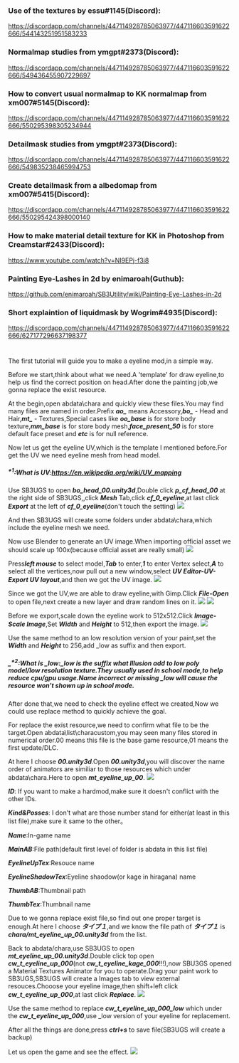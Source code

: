 ### Use of the textures by essu#1145(Discord):

https://discordapp.com/channels/447114928785063977/447116603591622666/544143251951583233

### Normalmap studies from ymgpt#2373(Discord):

https://discordapp.com/channels/447114928785063977/447116603591622666/549436455907229697

### How to convert usual normalmap to KK normalmap from xm007#5145(Discord):

https://discordapp.com/channels/447114928785063977/447116603591622666/550295398305234944

### Detailmask studies from ymgpt#2373(Discord):

https://discordapp.com/channels/447114928785063977/447116603591622666/549835238465994753

### Create detailmask from a albedomap from xm007#5415(Discord):

https://discordapp.com/channels/447114928785063977/447116603591622666/550295424398000140

### How to make material detail texture for KK in Photoshop from Creamstar#2433(Discord):

https://www.youtube.com/watch?v=NI9EPj-f3i8

### Painting Eye-Lashes in 2d by enimaroah(Guthub):

https://github.com/enimaroah/SB3Utility/wiki/Painting-Eye-Lashes-in-2d

### Short explaintion of liquidmask by Wogrim#4935(Discord):

https://discordapp.com/channels/447114928785063977/447116603591622666/627177296637198377

#

The first tutorial will guide you to make a eyeline mod,in a simple way.

Before we start,think about what we need.A 'template' for draw eyeline,to help us find the correct position on head.After done the painting job,we gonna replace the exist resource.

At the begin,open abdata\chara and quickly view these files.You may find many files are named in order.Prefix ***ao_*** means Accessory,***bo_*** - Head and Hair,***mt_*** - Textures,Special cases like ***oo_base*** is for store body texture,***mm_base*** is for store body mesh,***face_present_50*** is for store default face preset and ***etc*** is for null reference.

Now let us get the eyeline UV,which is the template I mentioned before.For get the UV we need eyeline mesh from head model.

##### _<sup>*1</sup>:What is UV:https://en.wikipedia.org/wiki/UV_mapping_

Use SB3UGS to open ***bo_head_00.unity3d***,Double click ***p_cf_head_00*** at the right side of SB3UGS,,click ***Mesh*** Tab,click ***cf_0_eyeline***,at last click ***Export*** at the left of ***cf_0_eyeline***(don't touch the setting)
![](https://github.com/xm007/Koikatsu-Modding/blob/master/Image/1/SB3UGS_export_eyeline.gif)

And then SB3UGS will create some folders under abdata\chara,which include the eyeline mesh we need.

Now use Blender to generate an UV image.When importing official asset we should scale up 100x(because official asset are really small)
![](https://github.com/xm007/Koikatsu-Modding/blob/master/Image/1/scale100.png)

Press***left mouse*** to select model,***Tab*** to enter,***1*** to enter Vertex select,***A*** to select all the vertices,now pull out a new window,select ***UV Editor-UV-Export UV layout***,and then we got the UV image.
![](https://github.com/xm007/Koikatsu-Modding/blob/master/Image/1/blenderUV.gif)

Since we got the UV,we are able to draw eyeline,with Gimp.Click ***File-Open*** to open file,next create a new layer and draw random lines on it.
![](https://github.com/xm007/Koikatsu-Modding/blob/master/Image/1/draweyeline.gif)
![](https://github.com/xm007/Koikatsu-Modding/blob/master/Image/1/GIMPUV.png)

Before we export,scale down the eyeline work to 512x512.Click ***Image-Scale Image***,Set ***Width*** and ***Height*** to 512,then export the image.
![](https://github.com/xm007/Koikatsu-Modding/blob/master/Image/1/gimpscale.gif)

Use the same method to an low resolution version of your paint,set the ***Width*** and ***Height*** to 256,add _low as suffix and then export.

##### _<sup>*2</sup>:What is _low:_low is the suffix what Illusion add to low poly model/low resolution texture.They usually used in school mode,to help reduce cpu/gpu usage.Name incorrect or missing _low will cause the resource won't shown up in school mode.

After done that,we need to check the eyeline effect we created,Now we could use replace method to quickly achieve the goal.

For replace the exist resource,we need to confirm what file to be the target.Open abdata\list\characustom,you may seen many files stored in numerical order.00 means this file is the base game resource,01 means the first update/DLC.

At here I choose ***00.unity3d***.Open ***00.unity3d***,you will discover the name order of animators are similiar to those resources which under abdata\chara.Here to open ***mt_eyeline_up_00***.
![](https://github.com/xm007/Koikatsu-Modding/blob/master/Image/1/eyelineupSB3UGS.png)

***ID***: If you want to make a hardmod,make sure it doesn't conflict with the other IDs.

***Kind&Posses***: I don't what are those number stand for either(at least in this list file),make sure it same to the other。

***Name***:In-game name

***MainAB***:File path(default first level of folder is abdata in this list file)

***EyelineUpTex***:Resouce name

***EyelineShadowTex***:Eyeline shaodow(or kage in hiragana) name

***ThumbAB***:Thumbnail path

***ThumbTex***:Thumbnail name

Due to we gonna replace exist file,so find out one proper target is enough.At here I choose ***タイプ１***,and we know the file path of ***タイプ１*** is ***chara/mt_eyeline_up_00.unity3d*** from the list.

Back to abdata/chara,use SB3UGS to open ***mt_eyeline_up_00.unity3d***.Double click top open ***cw_t_eyeline_up_000***(not ***cw_t_eyeline_kage_000***!!!),now SBU3GS opened a Material Textures Animator for you to operate.Drag your paint work to SB3UGS,SB3UGS will create a Images tab to view external resouces.Chooose your eyeline image,then shift+left click ***cw_t_eyeline_up_000***,at last click ***Replace***.
![](https://github.com/xm007/Koikatsu-Modding/blob/master/Image/1/replaceeyeline.gif)

Use the same method to replace ***cw_t_eyeline_up_000_low*** which under the ***cw_t_eyeline_up_000***,use _low version of your eyeline for replacement.

After all the things are done,press ***ctrl+s*** to save file(SB3UGS will create a backup)

Let us open the game and see the effect.
![](https://github.com/xm007/Koikatsu-Modding/blob/master/Image/1/result.png)
